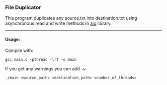 ### File Duplicator


This program duplicates any source.txt into destination.txt using asynchronous read and write methods in [aio](http://man7.org/linux/man-pages/man7/aio.7.html) library.

---

#### Usage: 

Compile with:

`gcc main.c -pthread -lrt -o main`


If you get any warnings you can add `-w`


`./main <source_path> <destination_path> <number_of_threads>`


